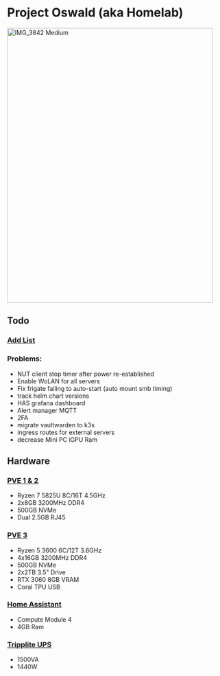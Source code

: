 # Project Oswald (aka Homelab)

<img width="480" height="640" alt="IMG_3842 Medium" src="https://github.com/user-attachments/assets/d3b9df0d-185f-4a04-8e3a-9e10990dcf5c" />

## Todo

### [Add List](https://github.com/stars/jonahgcarpenter/lists/homelab-todo)

### Problems:

- NUT client stop timer after power re-established
- Enable WoLAN for all servers
- Fix frigate failing to auto-start (auto mount smb timing)
- track helm chart versions
- HAS grafana dashboard
- Alert manager MQTT
- 2FA
- migrate vaultwarden to k3s
- ingress routes for external servers
- decrease Mini PC iGPU Ram

## Hardware

### [PVE 1 & 2](https://www.gmktec.com/products/amd-ryzen-7-5825u-mini-pc-nucbox-m5-plus?srsltid=AfmBOorNrOPnRo3cqmPHBq14s82hdWG4dPwe6ntEimRl0J_gWKyXjpC3)

- Ryzen 7 5825U 8C/16T 4.5GHz
- 2x8GB 3200MHz DDR4
- 500GB NVMe
- Dual 2.5GB RJ45

### [PVE 3](https://pcpartpicker.com/user/HeyItsJonah/saved/bkgVD3)

- Ryzen 5 3600 6C/12T 3.6GHz
- 4x16GB 3200MHz DDR4
- 500GB NVMe
- 2x2TB 3.5" Drive
- RTX 3060 8GB VRAM
- Coral TPU USB

### [Home Assistant](https://www.home-assistant.io/yellow/)

- Compute Module 4
- 4GB Ram

### [Tripplite UPS](https://a.co/d/gjzwQbd)

- 1500VA
- 1440W
